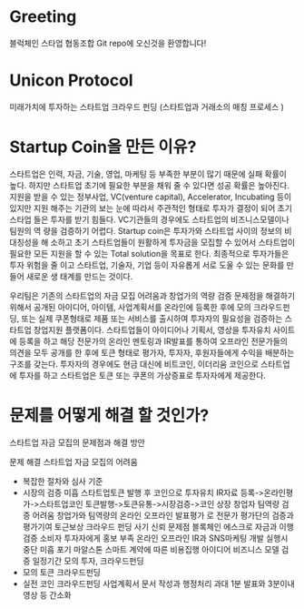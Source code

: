 # Greeting
 블럭체인 스타업 협동조합 Git repo에 오신것을 환영합니다!
 
# Unicon Protocol 
미래가치에 투자하는 스타트업 크라우드 펀딩 
(스타트업과 거래소의 매칭 프로세스  ) 


# Startup Coin을 만든 이유? 
스타트업은 인력, 자금, 기술, 영업, 마케팅 등 부족한 부분이 많기 때문에 실패 확률이 
높다. 하지만 스타트업 초기에 필요한 부분을 채워 줄 수 있다면 성공 확률은 높아진다. 
지원을 받을 수 있는 정부사업, VC(venture capital), Accelerator, Incubating 등이 있지만 
지원 해주는 기관의 보는 눈에 따라서 주관적인 형태로 투자가 결정이 되어 초기 스타업
들은 투자를 받기 힘들다. VC기관들의 경우에도 스타트업의 비즈니스모델이나 팀원의 역
량을 검증하기 어렵다.  Startup coin은 투자가와 스타트업 사이의 정보의 비대칭성을 해
소하고 초기 스타트업들이 원활하게 투자금을 모집할 수 있어서 스타트업이 필요한 모든 
지원을 할 수 있는 Total solution을 목표로 한다. 최종적으로 투자가들은 투자 위험을 줄
이고 스타트업, 기술자, 기업 등이 자유롭게 서로 도울 수 있는 문화를 만들어 새로운 생
태계를 만드는 것이다.  
 
우리팀은 기존의 스타트업의 자금 모집 어려움과 창업가의 역량 검증 문제점을 해결하기 
위해서 공개된 아이디어, 아이템, 사업계획서를  온라인에 등록한 후에 모의 크라우드펀
딩, 또는 실제 쿠폰형태로 제품 또는 서비스를 출시하여 투자자의 필요성을 검증하는 스
타트업 창업지원 플랫폼이다.  스타트업들이 아이디어나 기획서, 영상을 투자유치 사이트
에 등록을 하고 해당 전문가의 온라인 멘토링과 IR발표를 통하여 오프라인 전문가들의 
의견을 모두 공개를 한 후에 토큰 형태로 평가자, 투자자, 후원자들에게 수익을 배분하는 
구조를 갖는다. 투자자의 경우에도 현금 대신에 비트코인, 이더리움 코인으로 스타트업에 
투자를 하고 스타트업은 토큰 또는 쿠폰의 가상증표로 투자자에게 제공한다.  

# 문제를 어떻게 해결 할 것인가? 
스타트업 자금 모집의 문제점과 해결 방안  
 
문제 해결 
스타트업 자금 모집의 어려움 
- 복잡한 절차와 심사 기준 
- 시장의 검증 미흡 
스타트업토큰 발행 후 코인으로 투자유치 
IR자료 등록->온라인평가->스타트업코인 
토큰발행->토큰유통->시장검증->코인 상장 
창업자 팀역량 검증 어려움 창업가와 팀역량의 온라인 오프라인 발표평가 
로 전문가 평가단의 검증과 평가기여 토근보상 
크라우드 펀딩 사기 신뢰 문제점  블록체인 에스크로 자금과 이행 검증 
소비자 투자자에게 홍보 부족 온라인  오프라인 IR과 SNS마케팅 
 개발 실행시 중단 미흡 포기 마알스톤 스마트 계약에 따른 비용집행 
아이디어 비즈니스 모델 검증 일정기간 모의 투자, 크라우드펀딩 
- 모의 토큰 크라우드펀딩 
- 실전 코인 크라우드펀딩 
사업계획서 문서 작성과 행정처리 과대 1분 발표와 3분이내 영상 등 간소화 
